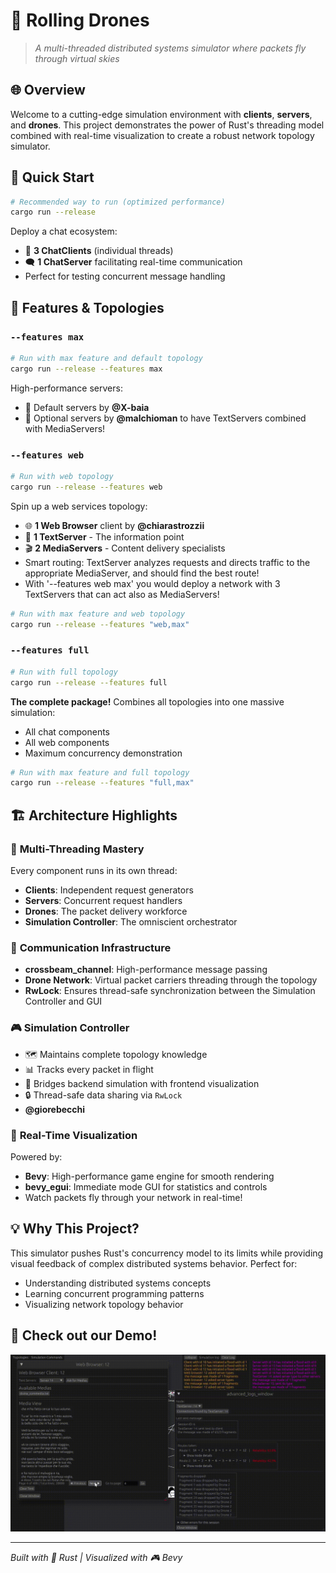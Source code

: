 # 🚁 Rolling Drones

> *A multi-threaded distributed systems simulator where packets fly through virtual skies*

## 🌐 Overview

Welcome to a cutting-edge simulation environment with **clients**, **servers**, and **drones**. This project demonstrates the power of Rust's threading model combined with real-time visualization to create a robust network topology simulator.

## 🚀 Quick Start

```bash
# Recommended way to run (optimized performance)
cargo run --release
```

Deploy a chat ecosystem:
- 💬 **3 ChatClients** (individual threads)
- 🗨️ **1 ChatServer** facilitating real-time communication
- Perfect for testing concurrent message handling

## 🎯 Features & Topologies

### `--features max`
```bash
# Run with max feature and default topology
cargo run --release --features max
```
High-performance servers:
- 🔧 Default servers by **@X-baia**
- 🚀 Optional servers by **@malchioman** to have TextServers combined with MediaServers!

### `--features web`
```bash
# Run with web topology
cargo run --release --features web
```
Spin up a web services topology:
- 🌐 **1 Web Browser** client by **@chiarastrozzii**
- 📄 **1 TextServer** - The information point
- 🎬 **2 MediaServers** - Content delivery specialists
- Smart routing: TextServer analyzes requests and directs traffic to the appropriate MediaServer, and should find the best route!
- With '--features web max' you would deploy a network with 3 TextServers that can act also as MediaServers!
```bash
# Run with max feature and web topology
cargo run --release --features "web,max"
```

### `--features full`
```bash
# Run with full topology
cargo run --release --features full
```
**The complete package!** Combines all topologies into one massive simulation:
- All chat components
- All web components
- Maximum concurrency demonstration
```bash
# Run with max feature and full topology
cargo run --release --features "full,max"
```

## 🏗️ Architecture Highlights

### 🧵 **Multi-Threading Mastery**
Every component runs in its own thread:
- **Clients**: Independent request generators
- **Servers**: Concurrent request handlers
- **Drones**: The packet delivery workforce
- **Simulation Controller**: The omniscient orchestrator

### 📡 **Communication Infrastructure**
- **crossbeam_channel**: High-performance message passing
- **Drone Network**: Virtual packet carriers threading through the topology
- **RwLock**: Ensures thread-safe synchronization between the Simulation Controller and GUI

### 🎮 **Simulation Controller**
- 🗺️ Maintains complete topology knowledge
- 📊 Tracks every packet in flight
- 🔄 Bridges backend simulation with frontend visualization
- 🔒 Thread-safe data sharing via `RwLock`
- **@giorebecchi**

### 🎨 **Real-Time Visualization**
Powered by:
- **Bevy**: High-performance game engine for smooth rendering
- **bevy_egui**: Immediate mode GUI for statistics and controls
- Watch packets fly through your network in real-time!

## 💡 Why This Project?

This simulator pushes Rust's concurrency model to its limits while providing visual feedback of complex distributed systems behavior. Perfect for:
- Understanding distributed systems concepts
- Learning concurrent programming patterns
- Visualizing network topology behavior

## 👀 Check out our Demo!
![Demo](assets/images/Rolling_Drones_demo.gif)

---

*Built with 🦀 Rust | Visualized with 🎮 Bevy*
